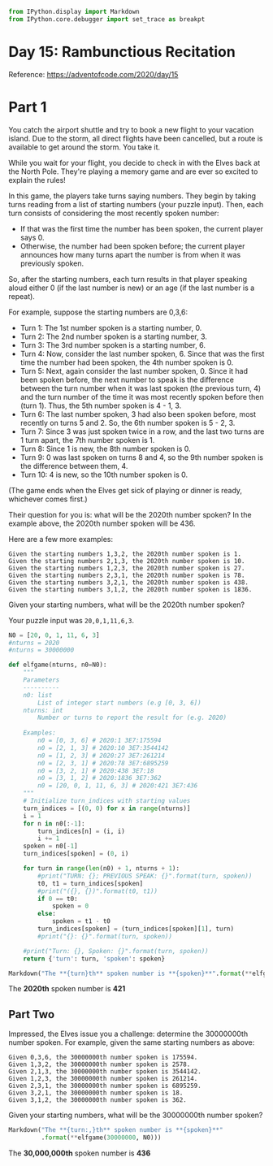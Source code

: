```python
from IPython.display import Markdown
from IPython.core.debugger import set_trace as breakpt
```

# Day 15: Rambunctious Recitation

Reference: https://adventofcode.com/2020/day/15

# Part 1

You catch the airport shuttle and try to book a new flight to your vacation island. Due to the storm, all direct flights have been cancelled, but a route is available to get around the storm. You take it.

While you wait for your flight, you decide to check in with the Elves back at the North Pole. They're playing a memory game and are ever so excited to explain the rules!

In this game, the players take turns saying numbers. They begin by taking turns reading from a list of starting numbers (your puzzle input). Then, each turn consists of considering the most recently spoken number:

- If that was the first time the number has been spoken, the current player says 0.
- Otherwise, the number had been spoken before; the current player announces how many turns apart the number is from when it was previously spoken.

So, after the starting numbers, each turn results in that player speaking aloud either 0 (if the last number is new) or an age (if the last number is a repeat).

For example, suppose the starting numbers are 0,3,6:

- Turn 1: The 1st number spoken is a starting number, 0.
- Turn 2: The 2nd number spoken is a starting number, 3.
- Turn 3: The 3rd number spoken is a starting number, 6.
- Turn 4: Now, consider the last number spoken, 6. Since that was the first time the number had been spoken, the 4th number spoken is 0.
- Turn 5: Next, again consider the last number spoken, 0. Since it had been spoken before, the next number to speak is the difference between the turn number when it was last spoken (the previous turn, 4) and the turn number of the time it was most recently spoken before then (turn 1). Thus, the 5th number spoken is 4 - 1, 3.
- Turn 6: The last number spoken, 3 had also been spoken before, most recently on turns 5 and 2. So, the 6th number spoken is 5 - 2, 3.
- Turn 7: Since 3 was just spoken twice in a row, and the last two turns are 1 turn apart, the 7th number spoken is 1.
- Turn 8: Since 1 is new, the 8th number spoken is 0.
- Turn 9: 0 was last spoken on turns 8 and 4, so the 9th number spoken is the difference between them, 4.
- Turn 10: 4 is new, so the 10th number spoken is 0.

(The game ends when the Elves get sick of playing or dinner is ready, whichever comes first.)

Their question for you is: what will be the 2020th number spoken? In the example above, the 2020th number spoken will be 436.

Here are a few more examples:

    Given the starting numbers 1,3,2, the 2020th number spoken is 1.
    Given the starting numbers 2,1,3, the 2020th number spoken is 10.
    Given the starting numbers 1,2,3, the 2020th number spoken is 27.
    Given the starting numbers 2,3,1, the 2020th number spoken is 78.
    Given the starting numbers 3,2,1, the 2020th number spoken is 438.
    Given the starting numbers 3,1,2, the 2020th number spoken is 1836.

Given your starting numbers, what will be the 2020th number spoken?

Your puzzle input was `20,0,1,11,6,3`.


```python
N0 = [20, 0, 1, 11, 6, 3]
#nturns = 2020
#nturns = 30000000

def elfgame(nturns, n0=N0):
    """
    Parameters
    ----------
    n0: list
        List of integer start numbers (e.g [0, 3, 6])
    nturns: int
        Number or turns to report the result for (e.g. 2020)
        
    Examples:
        n0 = [0, 3, 6] # 2020:1 3E7:175594
        n0 = [2, 1, 3] # 2020:10 3E7:3544142
        n0 = [1, 2, 3] # 2020:27 3E7:261214
        n0 = [2, 3, 1] # 2020:78 3E7:6895259
        n0 = [3, 2, 1] # 2020:438 3E7:18
        n0 = [3, 1, 2] # 2020:1836 3E7:362
        n0 = [20, 0, 1, 11, 6, 3] # 2020:421 3E7:436
    """
    # Initialize turn_indices with starting values
    turn_indices = [(0, 0) for x in range(nturns)]
    i = 1
    for n in n0[:-1]:
        turn_indices[n] = (i, i)
        i += 1
    spoken = n0[-1]
    turn_indices[spoken] = (0, i)

    for turn in range(len(n0) + 1, nturns + 1):
        #print("TURN: {}; PREVIOUS SPEAK: {}".format(turn, spoken))
        t0, t1 = turn_indices[spoken]
        #print("({}, {})".format(t0, t1))
        if 0 == t0:
            spoken = 0
        else:
            spoken = t1 - t0
        turn_indices[spoken] = (turn_indices[spoken][1], turn)
        #print("{}: {}".format(turn, spoken))

    #print("Turn: {}, Spoken: {}".format(turn, spoken))
    return {'turn': turn, 'spoken': spoken}
```


```python
Markdown("The **{turn}th** spoken number is **{spoken}**".format(**elfgame(2020, N0)))
```




The **2020th** spoken number is **421**



## Part Two

Impressed, the Elves issue you a challenge: determine the 30000000th number spoken. For example, given the same starting numbers as above:

    Given 0,3,6, the 30000000th number spoken is 175594.
    Given 1,3,2, the 30000000th number spoken is 2578.
    Given 2,1,3, the 30000000th number spoken is 3544142.
    Given 1,2,3, the 30000000th number spoken is 261214.
    Given 2,3,1, the 30000000th number spoken is 6895259.
    Given 3,2,1, the 30000000th number spoken is 18.
    Given 3,1,2, the 30000000th number spoken is 362.

Given your starting numbers, what will be the 30000000th number spoken?


```python
Markdown("The **{turn:,}th** spoken number is **{spoken}**"
         .format(**elfgame(30000000, N0)))
```




The **30,000,000th** spoken number is **436**




```python

```
